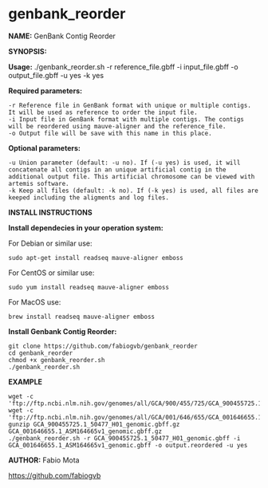 # genbank_reorder

**NAME:** GenBank Contig Reorder

**SYNOPSIS:**

**Usage:** ./genbank_reorder.sh -r reference_file.gbff -i input_file.gbff -o output_file.gbff -u yes -k yes

**Required parameters:**

	-r Reference file in GenBank format with unique or multiple contigs. It will be used as reference to order the input file.
	-i Input file in GenBank format with multiple contigs. The contigs will be reordered using mauve-aligner and the reference_file.
	-o Output file will be save with this name in this place.

**Optional parameters:**

	-u Union parameter (default: -u no). If (-u yes) is used, it will concatenate all contigs in an unique artificial contig in the additional output file. This artificial chromosome can be viewed with artemis software.
	-k Keep all files (default: -k no). If (-k yes) is used, all files are keeped including the aligments and log files.

**INSTALL INSTRUCTIONS**

**Install dependecies in your operation system:**

For Debian or similar use:

	sudo apt-get install readseq mauve-aligner emboss
For CentOS or similar use:

	sudo yum install readseq mauve-aligner emboss
For MacOS use:

	brew install readseq mauve-aligner emboss

**Install Genbank Contig Reorder:**

	git clone https://github.com/fabiogvb/genbank_reorder
	cd genbank_reorder
	chmod +x genbank_reorder.sh
	./genbank_reorder.sh

**EXAMPLE**

	wget -c 'ftp://ftp.ncbi.nlm.nih.gov/genomes/all/GCA/900/455/725/GCA_900455725.1_50477_H01/GCA_900455725.1_50477_H01_genomic.gbff.gz'
	wget -c 'ftp://ftp.ncbi.nlm.nih.gov/genomes/all/GCA/001/646/655/GCA_001646655.1_ASM164665v1/GCA_001646655.1_ASM164665v1_genomic.gbff.gz'
	gunzip GCA_900455725.1_50477_H01_genomic.gbff.gz GCA_001646655.1_ASM164665v1_genomic.gbff.gz
	./genbank_reorder.sh -r GCA_900455725.1_50477_H01_genomic.gbff -i GCA_001646655.1_ASM164665v1_genomic.gbff -o output.reordered -u yes


**AUTHOR:** Fabio Mota

https://github.com/fabiogvb
